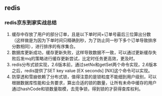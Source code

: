 ## redis
### redis京东到家实战总结
1. 缓存中存放了用户的部分订单，且是以下单时间+订单号最后三位算出分数（这样做是为因为下单时间只精确到秒，为了防止同一秒下多个订单导致排序分数相同），进行排序的有序集合。
2. 数据库更新成功，缓存更新失败，这样导致数据不一致，可以通过更新缓存失败后发mq的策略进行缓存更新尝试，比定时任务更高效，更及时。
3. redis分布式锁实现，2.6版本前，通过setNx和getSet两个命令实现，2.6版本之后，redis提供了SET key value [EX seconds] [NX]这个命令可以实现。
4. 防穿透和雪崩依赖了分布式锁，值得注意的是锁粒度不能细到用户级别，可以根据数据库性能和业务要求，算出合适的锁的数量，让所有未命中缓存的用户通过hashCode和锁数量取模，去竞争锁，得到锁的才获得查库权利。